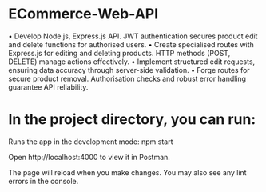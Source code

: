 # ECommerce-Web-API

• Develop Node.js, Express.js API. JWT authentication secures product edit and delete functions for authorised users. 
• Create specialised routes with Express.js for editing and deleting products. HTTP methods (POST, DELETE) manage actions effectively. 
• Implement structured edit requests, ensuring data accuracy through server-side validation. 
• Forge routes for secure product removal. Authorisation checks and robust error handling guarantee API reliability.

# In the project directory, you can run:

Runs the app in the development mode: npm start

Open http://localhost:4000 to view it in Postman.

The page will reload when you make changes.
You may also see any lint errors in the console.
